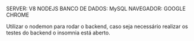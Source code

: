 SERVER: V8 NODEJS
BANCO DE DADOS: MySQL
NAVEGADOR: GOOGLE CHROME


Utilizar o nodemon para rodar o backend, caso seja necessário realizar os testes do backend o insomnia está aberto.